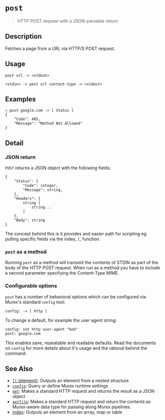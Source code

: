 # `post`

> HTTP POST request with a JSON-parsable return

## Description

Fetches a page from a URL via HTTP/S POST request.

## Usage

```
post url -> <stdout>

<stdin> -> post url content-type -> <stdout>
```

## Examples

```
» post google.com -> [ Status ] 
{
    "Code": 405,
    "Message": "Method Not Allowed"
}
```

## Detail

### JSON return

`POST` returns a JSON object with the following fields:

```
{
    "Status": {
        "Code": integer,
        "Message": string,
    },
    "Headers": {
        string [
            string...
        ]
    },
    "Body": string
}
```

The concept behind this is it provides and easier path for scripting eg pulling
specific fields via the index, `[`, function.

### `post` as a method

Running `post` as a method will transmit the contents of STDIN as part of the
body of the HTTP POST request. When run as a method you have to include a second
parameter specifying the Content-Type MIME.

### Configurable options

`post` has a number of behavioral options which can be configured via Murex's
standard `config` tool:

```
config: -> [ http ]
```

To change a default, for example the user agent string:

```
config: set http user-agent "bob"
post: google.com
```

This enables sane, repeatable and readable defaults. Read the documents on
`config` for more details about it's usage and the rational behind the command.

## See Also

* [`[[` (element)](../commands/element.md):
  Outputs an element from a nested structure
* [`config`](../commands/config.md):
  Query or define Murex runtime settings
* [`get`](../commands/get.md):
  Makes a standard HTTP request and returns the result as a JSON object
* [`getfile`](../commands/getfile.md):
  Makes a standard HTTP request and return the contents as Murex-aware data type for passing along Murex pipelines.
* [index](../commands/item-index.md):
  Outputs an element from an array, map or table